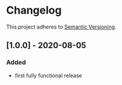 # Changelog

This project adheres to [Semantic Versioning](https://semver.org/spec/v2.0.0.html).

## [1.0.0] - 2020-08-05

### Added

- first fully functional release

